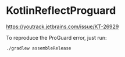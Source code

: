 # KotlinReflectProguard

https://youtrack.jetbrains.com/issue/KT-26929

To reproduce the ProGuard error, just run:
```
./gradlew assembleRelease
```
